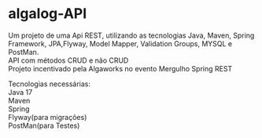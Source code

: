 # algalog-API
Um projeto de uma Api REST, utilizando as tecnologias Java, Maven, Spring Framework, JPA,Flyway, Model Mapper, Validation Groups, MYSQL e PostMan. <br />
API com métodos CRUD e não CRUD <br />
Projeto incentivado pela Algaworks no evento Mergulho Spring REST<br />

Tecnologias necessárias: <br />
  Java 17 <br />
  Maven <br />
  Spring <br />
  Flyway(para migrações) <br />
  PostMan(para Testes) <br />
